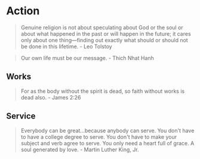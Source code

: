 # Action

> Genuine religion is not about speculating about God or the soul or about what happened in the past or will happen in the future; it cares only about one thing—finding out exactly what should or should not be done in this lifetime. - Leo Tolstoy

> Our own life must be our message. - Thich Nhat Hanh

## Works

> For as the body without the spirit is dead, so faith without works is dead also. - James 2:26

## Service

> Everybody can be great...because anybody can serve. You don't have to have a college degree to serve. You don't have to make your subject and verb agree to serve. You only need a heart full of grace. A soul generated by love. - Martin Luther King, Jr.
